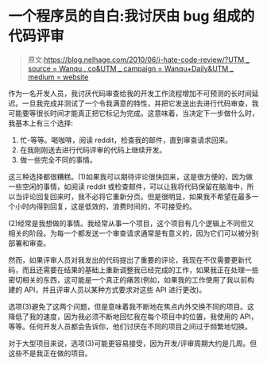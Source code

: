 # 一个程序员的自白:我讨厌由 bug 组成的代码评审

> 原文:[https://blog.nelhage.com/2010/06/i-hate-code-review/?UTM _ source = Wanqu . co&UTM _ campaign = Wanqu+Daily&UTM _ medium = website](https://blog.nelhage.com/2010/06/i-hate-code-review/?utm_source=wanqu.co&utm_campaign=Wanqu+Daily&utm_medium=website)

作为一名开发人员，我讨厌代码审查给我的开发工作流程增加不可预测的长时间延迟。一旦我完成并测试了一个令我满意的特性，并把它发送出去进行代码审查，我可能要等很长时间才能真正把它标记为完成。这意味着，当决定下一步做什么时，我基本上有三个选择:

1.  忙-等等。喝咖啡，阅读 reddit，检查我的邮件，直到审查请求回来。
2.  在我刚刚送去进行代码评审的代码上继续开发。
3.  做一些完全不同的事情。

这三种选择都很糟糕。(1)如果我可以期待评论很快回来，这是很方便的，因为做一些空闲的事情，如阅读 reddit 或检查邮件，可以让我将代码保留在脑海中，所以当评论回复回来时，我不必将它重新分页。但是很明显，如果我不希望在最多一个小时内得到回复，这是低效的，浪费时间的，不可接受的。

(2)经常是我想做的事情。我经常从事一个项目，这个项目有几个逻辑上不同但又相关的阶段。为每一个都发送一个审查请求通常是有意义的，因为它们可以被分别部署和审查。

然而，如果评审人员对我发出的代码提出了重要的评论，我现在不仅需要更新代码，而且还需要在结果的基础上重新调整我已经完成的工作，如果我正在处理一些密切相关的东西，这可能是一个真正的痛苦(例如，如果我的工作使用了我以前构建的 API，并且评审人员以某种方式要求对这些 API 进行更改)。

选项(3)避免了这两个问题，但是意味着我不断地在焦点内外交换不同的项目。这降低了我的速度，因为我必须不断地回忆我在每个项目中的位置，我使用的 API，等等。任何开发人员都会告诉你，他们讨厌在不同的项目之间过于频繁地切换。

对于大型项目来说，选项(3)可能更容易接受，因为开发/评审周期大约是几周。但这些不是我正在做的项目。